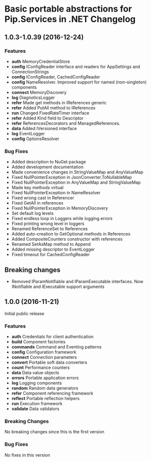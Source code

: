 # Basic portable abstractions for Pip.Services in .NET Changelog

## <a name="1.0.3-1.0.39"></a> 1.0.3-1.0.39 (2016-12-24)

### Features
* **auth** MemoryCredentialStore
* **config** IConfigReader interface and readers for AppSettings and ConnectionStrings
* **config** IConfigReader, CachedConfigReader
* **config** NameResolver. Improved support for named (non-singleton) components 
* **connect** MemoryDiscovery
* **log** DiagnoticsLogger
* **refer** Made get methods in IReferences generic
* **refer** Added PutAll method to IReferences
* **run** Changed FixedRateTimer interface
* **refer** Added Kind field to Descriptor
* **refer** ReferencesDecorators and ManagedReferences.
* **data** Added IVersioned interface
* **log** EventLogger
* **config** OptionsResolver

### Bug Fixes
* Added description to NuGet package
* Added development documentation
* Made convenience changes in StringValueMap and AnyValueMap
* Fixed NullPointerException in JsonConverter.ToNullableMap
* Fixed NullPointerException in AnyValueMap and StringValueMap
* Made key methods virtual
* Fixed NullPointerException in NameResolver
* Fixed wrong cast in Referencer
* Fixed GetAll in references
* Fixed NullPointerException in MemoryDiscovery
* Set default log levels
* Fixed endless loop in Loggers while logging errors
* Fixed printing wrong level in loggers
* Renamed ReferenceSet to References
* Added auto-creation to GetOptional methods in References
* Added CompositeCounters constructor with references 
* Renamed SetAsMap method to Append
* Added missing descriptor to EventLogger
* Fixed timeout for CachedConfigReader

## Breaking changes
* Removed IParamNotifiable and IParamExecutable interfaces. Now INotifiable and IExecutable support arguments

## <a name="1.0.0"></a> 1.0.0 (2016-11-21)

Initial public release

### Features
* **auth** Credentials for client authentication
* **build** Component factories
* **commands** Command and Eventing patterns
* **config** Configuration framework
* **connect** Connection parameters
* **convert** Portable soft data converters
* **count** Performance counters
* **data** Data value objects
* **errors** Portable application errors
* **log** Logging components
* **random** Random data generators
* **refer** Component referencing framework
* **reflect** Portable reflection helpers
* **run** Execution framework
* **validate** Data validators

### Breaking Changes
No breaking changes since this is the first version

### Bug Fixes
No fixes in this version

